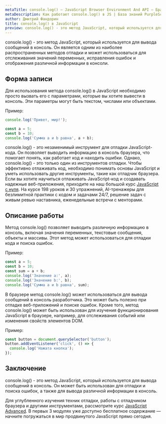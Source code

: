 ```yaml
---
metaTitle: console.log() – JavaScript Browser Environment And API – Браузерное окружение и API в JS
metaDescription: Как работает console.log() в JS | База знаний PurpleSchool
author: Дмитрий Фандорин
title: console.log() в JavaScript
preview: console.log() - это метод JavaScript, который используется для вывода сообщений в консоль...
---
```


console.log() - это метод JavaScript, который используется для вывода сообщений в консоль. Он является одним из наиболее распространенных методов отладки и может использоваться для отслеживания значений переменных, исправления ошибок и отображения различной информации в консоли.

## Форма записи
Для использования метода console.log() в JavaScript необходимо просто вызвать его с параметрами, которые вы хотите вывести в консоль. Эти параметры могут быть текстом, числами или объектами.

Пример:

```javascript
console.log('Привет, мир!');
```

```javascript
const a = 5;
const b = 10;
console.log('Сумма a и b равна', a + b);
```

console.log() - это незаменимый инструмент для отладки JavaScript-кода. Он позволяет выводить информацию в консоль браузера, что помогает понять, как работает код и находить ошибки. Однако, console.log() - это только один из инструментов отладки. Чтобы эффективно отлаживать код, необходимо понимать основы JavaScript и уметь использовать другие инструменты, такие как отладчик браузера. Если вы хотите научиться отлаживать JavaScript-код и создавать надежные веб-приложения, приходите на наш большой курс [JavaScript с нуля](https://purpleschool.ru/course/javascript-basics?utm_source=knowledgebase&utm_medium=text&utm_campaign=console-log-v-javascript). На курсе 198 уроков и 30 упражнений, AI-тренажеры для безлимитной практики с кодом и задачами 24/7, решение задач с живым ревью наставника, еженедельные встречи с менторами.

## Описание работы
Метод console.log() позволяет выводить различную информацию в консоль, включая значения переменных, текстовые сообщения, объекты и массивы. Этот метод может использоваться для отладки кода и поиска ошибок.

Пример:

```javascript
const a = 5;
const b = 10;
const sum = a + b;
console.log('Значение a:', a);
console.log('Значение b:', b);
console.log('Сумма a и b равна', sum);
```

В браузере метод console.log() может использоваться для вывода сообщений в консоль разработчика. Это может быть полезно при отладке веб-приложений и поиске ошибок. Кроме того, метод console.log() может быть использован для изучения функционирования JavaScript в браузере, например, для отслеживания событий или изменения свойств элементов DOM.

Пример:

```javascript
const button = document.querySelector('button');
button.addEventListener('click', () => {
  console.log('Нажата кнопка');
});
```

## Заключение
console.log() - это метод JavaScript, который используется для вывода сообщений в консоль. Он может быть использован для отладки и поиска ошибок, а также для вывода различной информации в консоль.

Для углубленного изучения техник отладки, работы с отладчиком браузера и другими инструментами, рассмотрите курс [JavaScript Advanced](https://purpleschool.ru/course/javascript-advanced?utm_source=knowledgebase&utm_medium=text&utm_campaign=console-log-v-javascript). В первых 3 модулях уже доступно бесплатное содержание — начните погружаться в мир продвинутого JavaScript прямо сегодня.
